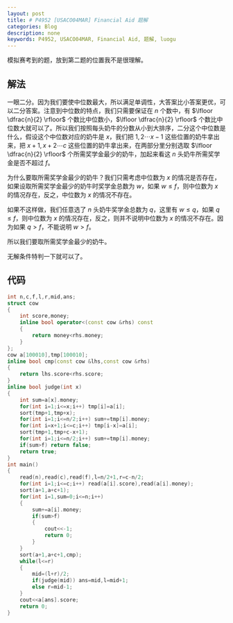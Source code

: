 ```yaml
---
layout: post
title: # P4952 [USACO04MAR] Financial Aid 题解
categories: Blog
description: none
keywords: P4952, USACO04MAR, Financial Aid, 题解, luogu
---
```


模拟赛考到的题，放到第二题的位置我不是很理解。

## 解法

一眼二分。因为我们要使中位数最大，所以满足单调性，大答案比小答案更优，可以二分答案。注意到中位数的特点，我们只需要保证在 $n$ 个数中，有 $\lfloor \dfrac{n}{2} \rfloor$ 个数比中位数小，$\lfloor \dfrac{n}{2} \rfloor$ 个数比中位数大就可以了。所以我们按照每头奶牛的分数从小到大排序，二分这个中位数是什么，假设这个中位数对应的奶牛是 $x$，我们把 $1,2 \cdots x-1$ 这些位置的奶牛拿出来，把 $x+1,x+2 \cdots c$ 这些位置的奶牛拿出来，在两部分里分别选取 $\lfloor \dfrac{n}{2} \rfloor$ 个所需奖学金最少的奶牛，加起来看这 $n$ 头奶牛所需奖学金是否不超过 $f$。

为什么要取所需奖学金最少的奶牛？我们只需考虑中位数为 $x$ 的情况是否存在，如果设取所需奖学金最少的奶牛时奖学金总数为 $w$，如果 $w \le f$，则中位数为 $x$ 的情况存在，反之，中位数为 $x$ 的情况不存在。

如果不这样做，我们任意选了 $n$ 头奶牛奖学金总数为 $q$，这里有 $w \le q$，如果 $q \le f$，则中位数为 $x$ 的情况存在，反之，则并不说明中位数为 $x$ 的情况不存在。因为如果 $q > f$，不能说明 $w > f$。

所以我们要取所需奖学金最少的奶牛。

无解条件特判一下就可以了。

## 代码

```cpp
int n,c,f,l,r,mid,ans;
struct cow
{
	int score,money;
	inline bool operator<(const cow &rhs) const
	{
		return money<rhs.money;
	}
};
cow a[100010],tmp[100010];
inline bool cmp(const cow &lhs,const cow &rhs)
{
	return lhs.score<rhs.score;
}
inline bool judge(int x)
{
	int sum=a[x].money;
	for(int i=1;i<=x;i++) tmp[i]=a[i];
	sort(tmp+1,tmp+x);
	for(int i=1;i<=n/2;i++) sum+=tmp[i].money;
	for(int i=x+1;i<=c;i++) tmp[i-x]=a[i];
	sort(tmp+1,tmp+c-x+1);
	for(int i=1;i<=n/2;i++) sum+=tmp[i].money;
	if(sum>f) return false;
	return true;
}
int main()
{
	read(n),read(c),read(f),l=n/2+1,r=c-n/2;
	for(int i=1;i<=c;i++) read(a[i].score),read(a[i].money);
	sort(a+1,a+c+1);
	for(int i=1,sum=0;i<=n;i++)
	{
		sum+=a[i].money;
		if(sum>f)
		{
			cout<<-1;
			return 0;
		}
	}
	sort(a+1,a+c+1,cmp);
	while(l<=r)
	{
		mid=(l+r)/2;
		if(judge(mid)) ans=mid,l=mid+1;
		else r=mid-1;
	}
	cout<<a[ans].score;
	return 0;
}
```
